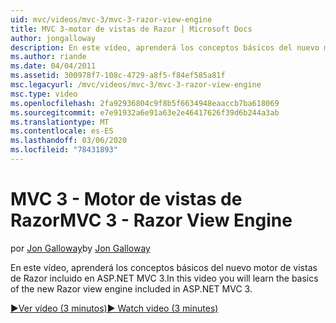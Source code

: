 ```yaml
---
uid: mvc/videos/mvc-3/mvc-3-razor-view-engine
title: MVC 3-motor de vistas de Razor | Microsoft Docs
author: jongalloway
description: En este vídeo, aprenderá los conceptos básicos del nuevo motor de vistas de Razor incluido en ASP.NET MVC 3.
ms.author: riande
ms.date: 04/04/2011
ms.assetid: 300978f7-108c-4729-a8f5-f84ef585a81f
msc.legacyurl: /mvc/videos/mvc-3/mvc-3-razor-view-engine
msc.type: video
ms.openlocfilehash: 2fa92936804c9f8b5f6634948eaaccb7ba618069
ms.sourcegitcommit: e7e91932a6e91a63e2e46417626f39d6b244a3ab
ms.translationtype: MT
ms.contentlocale: es-ES
ms.lasthandoff: 03/06/2020
ms.locfileid: "78431893"
---
```

# <a name="mvc-3---razor-view-engine"></a><span data-ttu-id="50cbe-103">MVC 3 - Motor de vistas de Razor</span><span class="sxs-lookup"><span data-stu-id="50cbe-103">MVC 3 - Razor View Engine</span></span>

<span data-ttu-id="50cbe-104">por [Jon Galloway](https://github.com/jongalloway)</span><span class="sxs-lookup"><span data-stu-id="50cbe-104">by [Jon Galloway](https://github.com/jongalloway)</span></span>

<span data-ttu-id="50cbe-105">En este vídeo, aprenderá los conceptos básicos del nuevo motor de vistas de Razor incluido en ASP.NET MVC 3.</span><span class="sxs-lookup"><span data-stu-id="50cbe-105">In this video you will learn the basics of the new Razor view engine included in ASP.NET MVC 3.</span></span>

[<span data-ttu-id="50cbe-106">&#9654;Ver vídeo (3 minutos)</span><span class="sxs-lookup"><span data-stu-id="50cbe-106">&#9654; Watch video (3 minutes)</span></span>](https://channel9.msdn.com/Blogs/ASP-NET-Site-Videos/mvc-3-razor-view-engine)
